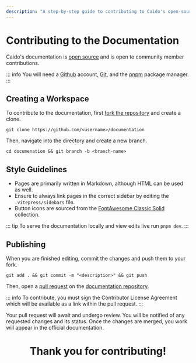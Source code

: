 ```yaml
---
description: "A step-by-step guide to contributing to Caido's open-source documentation including setup, style guidelines, and pull request submission process."
---
```


# Contributing to the Documentation

Caido's documentation is [open source](https://github.com/caido/documentation) and is open to community member contributions.

::: info
You will need a [Github](https://github.com) account, [Git](https://git-scm.com/downloads), and the [pnpm](https://pnpm.io/installation) package manager.
:::

## Creating a Workspace

To contribute to the documentation, first [fork the repository](https://docs.github.com/en/get-started/quickstart/fork-a-repo) and create a clone.

```
git clone https://github.com/<username>/documentation
```

Then, navigate into the directory and create a new branch.

```
cd documenation && git branch -b <branch-name>
```

## Style Guidelines

- Pages are primarily written in Markdown, although HTML can be used as well.
- Ensure to always link pages in the correct sidebar by editing the `.vitepress/sidebars` file.
- Button icons are sourced from the [FontAwesome Classic Solid](https://fontawesome.com/search?f=classic&s=solid&o=r) collection.

::: tip
To serve the documentation locally and view edits live run `pnpm dev`.
:::

## Publishing

When you are finished editing, commit the changes and push them to your fork.

```
git add . && git commit -m "<description>" && git push
```

Then, open a [pull request](https://docs.github.com/en/pull-requests/collaborating-with-pull-requests/proposing-changes-to-your-work-with-pull-requests/creating-a-pull-request) on the [documentation repository](https://github.com/caido/documentation).

::: info
To contribute, you must sign the Contributor License Agreement which will be available as a link within the pull request.
:::

Your pull request will await and undergo review. You will be notified of any requested changes and its status. Once the changes are merged, you work will appear in the official documentation.

<center>
  <h1>Thank you for contributing!</h1>
</center>
